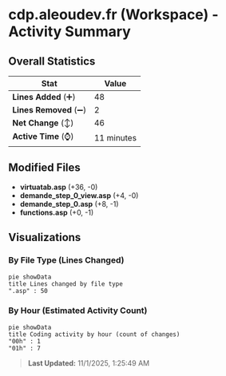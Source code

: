 # cdp.aleoudev.fr (Workspace) - Activity Summary 

## Overall Statistics

| Stat                   | Value                                                             |
| ---------------------- | ----------------------------------------------------------------- |
| **Lines Added** (➕)   | 48                                          |
| **Lines Removed** (➖) | 2                                        |
| **Net Change** (↕)    | 46                |
| **Active Time** (⌚)   | 11 minutes |


## Modified Files
- **virtuatab.asp** (+36, -0)
- **demande_step_0_view.asp** (+4, -0)
- **demande_step_0.asp** (+8, -1)
- **functions.asp** (+0, -1)

## Visualizations

### By File Type (Lines Changed)

```mermaid
pie showData
title Lines changed by file type
".asp" : 50
```

### By Hour (Estimated Activity Count)

```mermaid
pie showData
title Coding activity by hour (count of changes)
"00h" : 1
"01h" : 7
```


> **Last Updated:** 11/1/2025, 1:25:49 AM